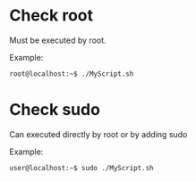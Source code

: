 # Check root

Must be executed by root. <p />
Example: 
```bash
root@localhost:~$ ./MyScript.sh
```

# Check sudo

Can executed directly by root or by adding sudo <p />
Example:
```bash
user@localhost:~$ sudo ./MyScript.sh
```

